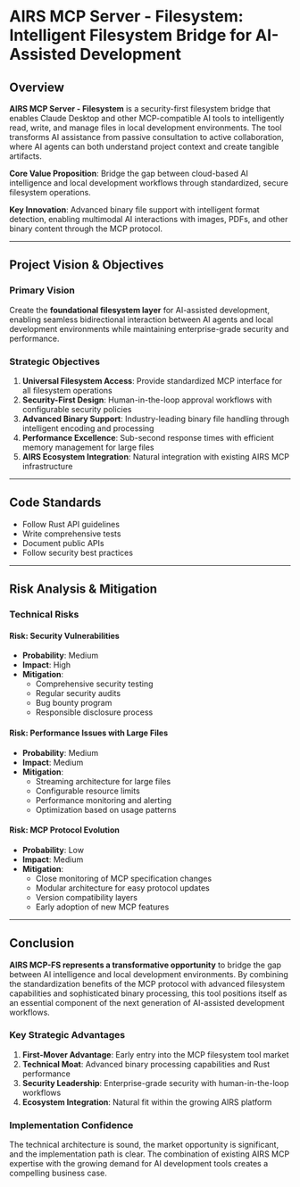 # AIRS MCP Server - Filesystem: Intelligent Filesystem Bridge for AI-Assisted Development

## Overview 

**AIRS MCP Server - Filesystem** is a security-first filesystem bridge that enables Claude Desktop and other MCP-compatible AI tools to intelligently read, write, and manage files in local development environments. The tool transforms AI assistance from passive consultation to active collaboration, where AI agents can both understand project context and create tangible artifacts.

**Core Value Proposition**: Bridge the gap between cloud-based AI intelligence and local development workflows through standardized, secure filesystem operations.

**Key Innovation**: Advanced binary file support with intelligent format detection, enabling multimodal AI interactions with images, PDFs, and other binary content through the MCP protocol.

---

## Project Vision & Objectives

### Primary Vision
Create the **foundational filesystem layer** for AI-assisted development, enabling seamless bidirectional interaction between AI agents and local development environments while maintaining enterprise-grade security and performance.

### Strategic Objectives

1. **Universal Filesystem Access**: Provide standardized MCP interface for all filesystem operations
2. **Security-First Design**: Human-in-the-loop approval workflows with configurable security policies
3. **Advanced Binary Support**: Industry-leading binary file handling through intelligent encoding and processing
4. **Performance Excellence**: Sub-second response times with efficient memory management for large files
5. **AIRS Ecosystem Integration**: Natural integration with existing AIRS MCP infrastructure

---
## Code Standards
- Follow Rust API guidelines
- Write comprehensive tests
- Document public APIs
- Follow security best practices
---

## Risk Analysis & Mitigation

### **Technical Risks**

#### **Risk: Security Vulnerabilities**
- **Probability**: Medium
- **Impact**: High
- **Mitigation**: 
  - Comprehensive security testing
  - Regular security audits
  - Bug bounty program
  - Responsible disclosure process

#### **Risk: Performance Issues with Large Files**
- **Probability**: Medium
- **Impact**: Medium
- **Mitigation**:
  - Streaming architecture for large files
  - Configurable resource limits
  - Performance monitoring and alerting
  - Optimization based on usage patterns

#### **Risk: MCP Protocol Evolution**
- **Probability**: Low
- **Impact**: Medium
- **Mitigation**:
  - Close monitoring of MCP specification changes
  - Modular architecture for easy protocol updates
  - Version compatibility layers
  - Early adoption of new MCP features

---

## Conclusion

**AIRS MCP-FS represents a transformative opportunity** to bridge the gap between AI intelligence and local development environments. By combining the standardization benefits of the MCP protocol with advanced filesystem capabilities and sophisticated binary processing, this tool positions itself as an essential component of the next generation of AI-assisted development workflows.

### **Key Strategic Advantages**

1. **First-Mover Advantage**: Early entry into the MCP filesystem tool market
2. **Technical Moat**: Advanced binary processing capabilities and Rust performance
3. **Security Leadership**: Enterprise-grade security with human-in-the-loop workflows
4. **Ecosystem Integration**: Natural fit within the growing AIRS platform

### **Implementation Confidence**

The technical architecture is sound, the market opportunity is significant, and the implementation path is clear. The combination of existing AIRS MCP expertise with the growing demand for AI development tools creates a compelling business case.
